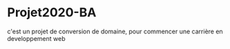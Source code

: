 # Projet2020-BA
c'est un projet de conversion de domaine, pour commencer une carrière en developpement web
